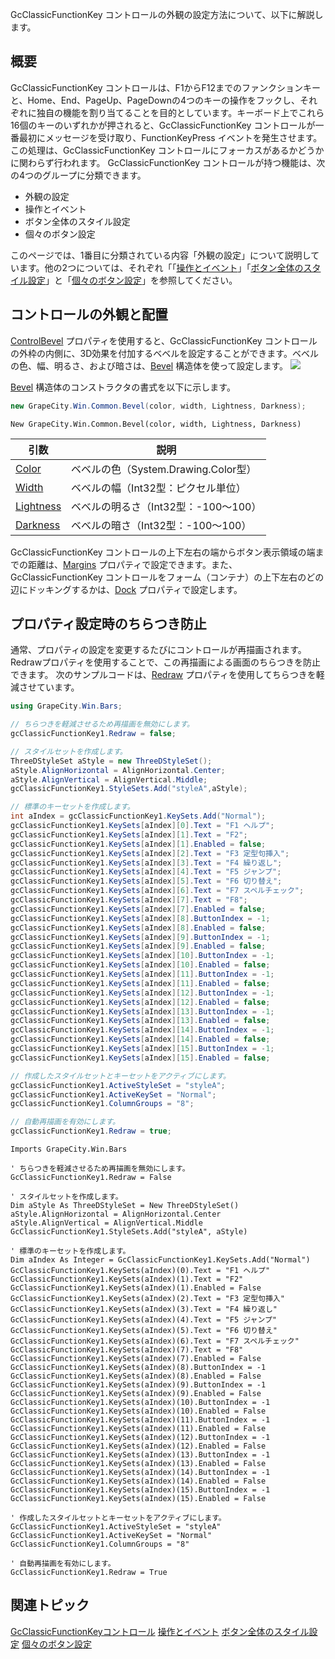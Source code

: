 GcClassicFunctionKey コントロールの外観の設定方法について、以下に解説します。

## 概要

GcClassicFunctionKey コントロールは、F1からF12までのファンクションキーと、Home、End、PageUp、PageDownの4つのキーの操作をフックし、それぞれに独自の機能を割り当てることを目的としています。キーボード上でこれら16個のキーのいずれかが押されると、GcClassicFunctionKey コントロールが一番最初にメッセージを受け取り、FunctionKeyPress イベントを発生させます。この処理は、GcClassicFunctionKey コントロールにフォーカスがあるかどうかに関わらず行われます。
GcClassicFunctionKey コントロールが持つ機能は、次の4つのグループに分類できます。

* 外観の設定
* 操作とイベント
* ボタン全体のスタイル設定
* 個々のボタン設定

このページでは、1番目に分類されている内容「外観の設定」について説明しています。他の2つについては、それぞれ「「[操作とイベント](gcdocsite__documentlink?toc-item-id=887E51FF-EC5C-4D57-B642-630DE8394B61)」「[ボタン全体のスタイル設定](gcdocsite__documentlink?toc-item-id=E4FE7D2E-E79F-440E-A26A-5B4100A71843)」と「[個々のボタン設定](gcdocsite__documentlink?toc-item-id=48abf538-16d3-4172-9f1a-1d94f94df2c3)」を参照してください。

## コントロールの外観と配置

[ControlBevel](gcdocsite__documentlink?toc-item-id=03022816-c1e2-4ec8-b185-f11edd59c10d#CONTROLBEVEL) プロパティを使用すると、GcClassicFunctionKey コントロールの外枠の内側に、3D効果を付加するベベルを設定することができます。ベベルの色、幅、明るさ、および暗さは、[Bevel](gcdocsite__documentlink?toc-item-id=ea3d0454-a7a8-42a8-a996-343eb6de8858) 構造体を使って設定します。
![](/DOCUMENT_SITE_LINK_PREFIX_HERE/document-site-files/images/06fadbb1-c461-433a-b385-ae4966e56069/images/gcclassicfunctionkey.functionkey_boader.png)

[Bevel](gcdocsite__documentlink?toc-item-id=ea3d0454-a7a8-42a8-a996-343eb6de8858) 構造体のコンストラクタの書式を以下に示します。

```csharp
new GrapeCity.Win.Common.Bevel(color, width, Lightness, Darkness);
```

```vbnet
New GrapeCity.Win.Common.Bevel(color, width, Lightness, Darkness)
```

| 引数 | 説明 |
| --- | --- |
| [Color](gcdocsite__documentlink?toc-item-id=ab56df03-c818-4686-849e-ea0c9ecded75) | ベベルの色（System.Drawing.Color型） |
| [Width](gcdocsite__documentlink?toc-item-id=87b21d15-8b80-4164-8039-449c5f4401c1) | ベベルの幅（Int32型：ピクセル単位） |
| [Lightness](gcdocsite__documentlink?toc-item-id=c70c43e9-14af-4f34-9ae8-4bbcd7c37a83) | ベベルの明るさ（Int32型：-100～100） |
| [Darkness](gcdocsite__documentlink?toc-item-id=0966beed-dabb-41ca-b39b-34c7667bec70) | ベベルの暗さ（Int32型：-100～100） |

GcClassicFunctionKey コントロールの上下左右の端からボタン表示領域の端までの距離は、[Margins](gcdocsite__documentlink?toc-item-id=03022816-c1e2-4ec8-b185-f11edd59c10d#MARGINS) プロパティで設定できます。また、GcClassicFunctionKey コントロールをフォーム（コンテナ）の上下左右のどの辺にドッキングするかは、[Dock](gcdocsite__documentlink?toc-item-id=03022816-c1e2-4ec8-b185-f11edd59c10d#DOCK) プロパティで設定します。

## プロパティ設定時のちらつき防止

通常、プロパティの設定を変更するたびにコントロールが再描画されます。Redrawプロパティを使用することで、この再描画による画面のちらつきを防止できます。
次のサンプルコードは、[Redraw](gcdocsite__documentlink?toc-item-id=03022816-c1e2-4ec8-b185-f11edd59c10d#REDRAW) プロパティを使用してちらつきを軽減させています。

```csharp
using GrapeCity.Win.Bars;

// ちらつきを軽減させるため再描画を無効にします。
gcClassicFunctionKey1.Redraw = false;

// スタイルセットを作成します。
ThreeDStyleSet aStyle = new ThreeDStyleSet();
aStyle.AlignHorizontal = AlignHorizontal.Center;
aStyle.AlignVertical = AlignVertical.Middle;
gcClassicFunctionKey1.StyleSets.Add("styleA",aStyle);

// 標準のキーセットを作成します。
int aIndex = gcClassicFunctionKey1.KeySets.Add("Normal");
gcClassicFunctionKey1.KeySets[aIndex][0].Text = "F1 ヘルプ";
gcClassicFunctionKey1.KeySets[aIndex][1].Text = "F2";
gcClassicFunctionKey1.KeySets[aIndex][1].Enabled = false;
gcClassicFunctionKey1.KeySets[aIndex][2].Text = "F3 定型句挿入";
gcClassicFunctionKey1.KeySets[aIndex][3].Text = "F4 繰り返し";
gcClassicFunctionKey1.KeySets[aIndex][4].Text = "F5 ジャンプ";
gcClassicFunctionKey1.KeySets[aIndex][5].Text = "F6 切り替え";
gcClassicFunctionKey1.KeySets[aIndex][6].Text = "F7 スペルチェック";
gcClassicFunctionKey1.KeySets[aIndex][7].Text = "F8";
gcClassicFunctionKey1.KeySets[aIndex][7].Enabled = false;
gcClassicFunctionKey1.KeySets[aIndex][8].ButtonIndex = -1;
gcClassicFunctionKey1.KeySets[aIndex][8].Enabled = false;
gcClassicFunctionKey1.KeySets[aIndex][9].ButtonIndex = -1;
gcClassicFunctionKey1.KeySets[aIndex][9].Enabled = false;
gcClassicFunctionKey1.KeySets[aIndex][10].ButtonIndex = -1;
gcClassicFunctionKey1.KeySets[aIndex][10].Enabled = false;
gcClassicFunctionKey1.KeySets[aIndex][11].ButtonIndex = -1;
gcClassicFunctionKey1.KeySets[aIndex][11].Enabled = false;
gcClassicFunctionKey1.KeySets[aIndex][12].ButtonIndex = -1;
gcClassicFunctionKey1.KeySets[aIndex][12].Enabled = false;
gcClassicFunctionKey1.KeySets[aIndex][13].ButtonIndex = -1;
gcClassicFunctionKey1.KeySets[aIndex][13].Enabled = false;
gcClassicFunctionKey1.KeySets[aIndex][14].ButtonIndex = -1;
gcClassicFunctionKey1.KeySets[aIndex][14].Enabled = false;
gcClassicFunctionKey1.KeySets[aIndex][15].ButtonIndex = -1;
gcClassicFunctionKey1.KeySets[aIndex][15].Enabled = false;

// 作成したスタイルセットとキーセットをアクティブにします。
gcClassicFunctionKey1.ActiveStyleSet = "styleA";
gcClassicFunctionKey1.ActiveKeySet = "Normal";
gcClassicFunctionKey1.ColumnGroups = "8";

// 自動再描画を有効にします。
gcClassicFunctionKey1.Redraw = true;
```

```vbnet
Imports GrapeCity.Win.Bars

' ちらつきを軽減させるため再描画を無効にします。
GcClassicFunctionKey1.Redraw = False

' スタイルセットを作成します。
Dim aStyle As ThreeDStyleSet = New ThreeDStyleSet()
aStyle.AlignHorizontal = AlignHorizontal.Center
aStyle.AlignVertical = AlignVertical.Middle
GcClassicFunctionKey1.StyleSets.Add("styleA", aStyle)

' 標準のキーセットを作成します。
Dim aIndex As Integer = GcClassicFunctionKey1.KeySets.Add("Normal")
GcClassicFunctionKey1.KeySets(aIndex)(0).Text = "F1 ヘルプ"
GcClassicFunctionKey1.KeySets(aIndex)(1).Text = "F2"
GcClassicFunctionKey1.KeySets(aIndex)(1).Enabled = False
GcClassicFunctionKey1.KeySets(aIndex)(2).Text = "F3 定型句挿入"
GcClassicFunctionKey1.KeySets(aIndex)(3).Text = "F4 繰り返し"
GcClassicFunctionKey1.KeySets(aIndex)(4).Text = "F5 ジャンプ"
GcClassicFunctionKey1.KeySets(aIndex)(5).Text = "F6 切り替え"
GcClassicFunctionKey1.KeySets(aIndex)(6).Text = "F7 スペルチェック"
GcClassicFunctionKey1.KeySets(aIndex)(7).Text = "F8"
GcClassicFunctionKey1.KeySets(aIndex)(7).Enabled = False
GcClassicFunctionKey1.KeySets(aIndex)(8).ButtonIndex = -1
GcClassicFunctionKey1.KeySets(aIndex)(8).Enabled = False
GcClassicFunctionKey1.KeySets(aIndex)(9).ButtonIndex = -1
GcClassicFunctionKey1.KeySets(aIndex)(9).Enabled = False
GcClassicFunctionKey1.KeySets(aIndex)(10).ButtonIndex = -1
GcClassicFunctionKey1.KeySets(aIndex)(10).Enabled = False
GcClassicFunctionKey1.KeySets(aIndex)(11).ButtonIndex = -1
GcClassicFunctionKey1.KeySets(aIndex)(11).Enabled = False
GcClassicFunctionKey1.KeySets(aIndex)(12).ButtonIndex = -1
GcClassicFunctionKey1.KeySets(aIndex)(12).Enabled = False
GcClassicFunctionKey1.KeySets(aIndex)(13).ButtonIndex = -1
GcClassicFunctionKey1.KeySets(aIndex)(13).Enabled = False
GcClassicFunctionKey1.KeySets(aIndex)(14).ButtonIndex = -1
GcClassicFunctionKey1.KeySets(aIndex)(14).Enabled = False
GcClassicFunctionKey1.KeySets(aIndex)(15).ButtonIndex = -1
GcClassicFunctionKey1.KeySets(aIndex)(15).Enabled = False

' 作成したスタイルセットとキーセットをアクティブにします。
GcClassicFunctionKey1.ActiveStyleSet = "styleA"
GcClassicFunctionKey1.ActiveKeySet = "Normal"
GcClassicFunctionKey1.ColumnGroups = "8"

' 自動再描画を有効にします。
GcClassicFunctionKey1.Redraw = True
```

## 関連トピック

[GcClassicFunctionKeyコントロール](gcdocsite__documentlink?toc-item-id=657de385-26c7-4db1-ab0f-f6f30e8a6d65)
[操作とイベント](gcdocsite__documentlink?toc-item-id=887e51ff-ec5c-4d57-b642-630de8394b61)
[ボタン全体のスタイル設定](gcdocsite__documentlink?toc-item-id=e4fe7d2e-e79f-440e-a26a-5b4100a71843)
[個々のボタン設定](gcdocsite__documentlink?toc-item-id=48abf538-16d3-4172-9f1a-1d94f94df2c3)